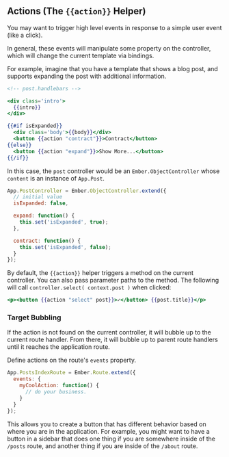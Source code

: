 ## Actions (The `{{action}}` Helper)

You may want to trigger high level events in response to a simple user
event (like a click).

In general, these events will manipulate some property on the
controller, which will change the current template via bindings.

For example, imagine that you have a template that shows a blog post,
and supports expanding the post with additional information.

```handlebars
<!-- post.handlebars -->

<div class='intro'>
  {{intro}}
</div>

{{#if isExpanded}}
  <div class='body'>{{body}}</div>
  <button {{action "contract"}}>Contract</button>
{{else}}
  <button {{action "expand"}}>Show More...</button>
{{/if}}
```

In this case, the `post` controller would be an `Ember.ObjectController`
whose `content` is an instance of `App.Post`.

```js
App.PostController = Ember.ObjectController.extend({
  // initial value
  isExpanded: false,

  expand: function() {
    this.set('isExpanded', true);
  },

  contract: function() {
    this.set('isExpanded', false);
  }
});
```

By default, the `{{action}}` helper triggers a method on the current
controller. You can also pass parameter paths to the method. The following
will call `controller.select( context.post )` when clicked:

```handlebars
<p><button {{action "select" post}}>✓</button> {{post.title}}</p>
```

### Target Bubbling

If the action is not found on the current controller, it will bubble up
to the current route handler. From there, it will bubble up to parent
route handlers until it reaches the application route.

Define actions on the route's `events` property.

```javascript
App.PostsIndexRoute = Ember.Route.extend({
  events: {
    myCoolAction: function() {
      // do your business.
    }
  }
});
```

This allows you to create a button that has different behavior based on
where you are in the application. For example, you might want to have a
button in a sidebar that does one thing if you are somewhere inside of
the `/posts` route, and another thing if you are inside of the `/about`
route.

